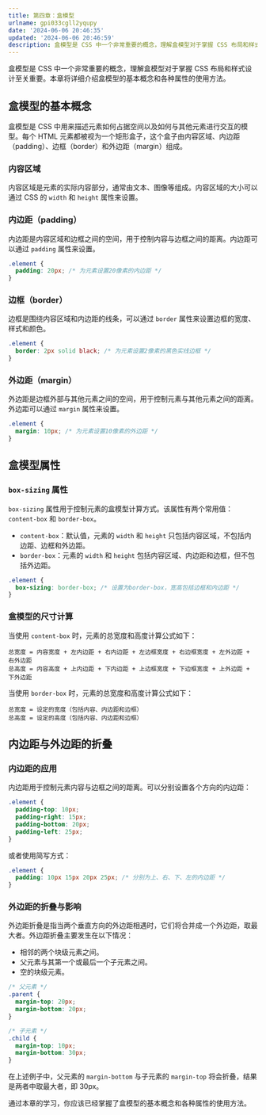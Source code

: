 ```yaml
---
title: 第四章：盒模型
urlname: gpi033cgll2yqupy
date: '2024-06-06 20:46:35'
updated: '2024-06-06 20:46:59'
description: 盒模型是 CSS 中一个非常重要的概念，理解盒模型对于掌握 CSS 布局和样式设计至关重要。本章将详细介绍盒模型的基本概念和各种属性的使用方法。盒模型的基本概念盒模型是 CSS 中用来描述元素如何占据空间以及如何与其他元素进行交互的模型。每个 HTML 元素都被视为一个矩形盒子，这个盒子由内容...
---
```

盒模型是 CSS 中一个非常重要的概念，理解盒模型对于掌握 CSS 布局和样式设计至关重要。本章将详细介绍盒模型的基本概念和各种属性的使用方法。

## 盒模型的基本概念

盒模型是 CSS 中用来描述元素如何占据空间以及如何与其他元素进行交互的模型。每个 HTML 元素都被视为一个矩形盒子，这个盒子由内容区域、内边距（padding）、边框（border）和外边距（margin）组成。

### 内容区域

内容区域是元素的实际内容部分，通常由文本、图像等组成。内容区域的大小可以通过 CSS 的 `width` 和 `height` 属性来设置。

### 内边距（padding）

内边距是内容区域和边框之间的空间，用于控制内容与边框之间的距离。内边距可以通过 `padding` 属性来设置。

```css
.element {
  padding: 20px; /* 为元素设置20像素的内边距 */
}
```

### 边框（border）

边框是围绕内容区域和内边距的线条，可以通过 `border` 属性来设置边框的宽度、样式和颜色。

```css
.element {
  border: 2px solid black; /* 为元素设置2像素的黑色实线边框 */
}
```

### 外边距（margin）

外边距是边框外部与其他元素之间的空间，用于控制元素与其他元素之间的距离。外边距可以通过 `margin` 属性来设置。

```css
.element {
  margin: 10px; /* 为元素设置10像素的外边距 */
}
```

## 盒模型属性

### `box-sizing` 属性

`box-sizing` 属性用于控制元素的盒模型计算方式。该属性有两个常用值：`content-box` 和 `border-box`。

- `content-box`：默认值，元素的 `width` 和 `height` 只包括内容区域，不包括内边距、边框和外边距。
- `border-box`：元素的 `width` 和 `height` 包括内容区域、内边距和边框，但不包括外边距。

```css
.element {
  box-sizing: border-box; /* 设置为border-box，宽高包括边框和内边距 */
}
```

### 盒模型的尺寸计算

当使用 `content-box` 时，元素的总宽度和高度计算公式如下：

```
总宽度 = 内容宽度 + 左内边距 + 右内边距 + 左边框宽度 + 右边框宽度 + 左外边距 + 右外边距
总高度 = 内容高度 + 上内边距 + 下内边距 + 上边框宽度 + 下边框宽度 + 上外边距 + 下外边距
```

当使用 `border-box` 时，元素的总宽度和高度计算公式如下：

```
总宽度 = 设定的宽度（包括内容、内边距和边框）
总高度 = 设定的高度（包括内容、内边距和边框）
```

## 内边距与外边距的折叠

### 内边距的应用

内边距用于控制元素内容与边框之间的距离。可以分别设置各个方向的内边距：

```css
.element {
  padding-top: 10px;
  padding-right: 15px;
  padding-bottom: 20px;
  padding-left: 25px;
}
```

或者使用简写方式：

```css
.element {
  padding: 10px 15px 20px 25px; /* 分别为上、右、下、左的内边距 */
}
```

### 外边距的折叠与影响

外边距折叠是指当两个垂直方向的外边距相遇时，它们将合并成一个外边距，取最大者。外边距折叠主要发生在以下情况：

- 相邻的两个块级元素之间。
- 父元素与其第一个或最后一个子元素之间。
- 空的块级元素。

```css
/* 父元素 */
.parent {
  margin-top: 20px;
  margin-bottom: 20px;
}

/* 子元素 */
.child {
  margin-top: 10px;
  margin-bottom: 30px;
}
```

在上述例子中，父元素的 `margin-bottom` 与子元素的 `margin-top` 将会折叠，结果是两者中取最大者，即 30px。

通过本章的学习，你应该已经掌握了盒模型的基本概念和各种属性的使用方法。
